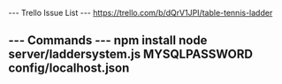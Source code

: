 --- Trello Issue List ---
https://trello.com/b/dQrV1JPI/table-tennis-ladder

--- Commands ---
npm install
node server/laddersystem.js MYSQLPASSWORD config/localhost.json
------
